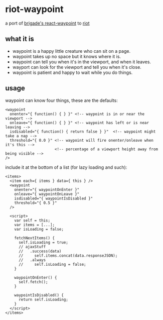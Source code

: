 # riot-waypoint

a port of [brigade's react-waypoint](https://github.com/brigade/react-waypoint) to [riot](https://muut.com/riotjs/)

## what it is
-  waypoint is a happy little creature who can sit on a page.
-  waypoint takes up no space but it knows where it is.
-  waypoint can tell you when it's in the viewport, and when it leaves.
-  wayport can look for the viewport and tell you when it's close.
-  waypoint is patient and happy to wait while you do things.

## usage

waypoint can know four things, these are the defaults:

```
<waypoint
  onenter="{ function() { } }" <!-- waypoint is in or near the viewport -->
  onleave="{ function() { } }" <!-- waypoint has left or is near leaving -->
  isdisabled="{ function() { return false } }"  <!-- waypoint might take a nap -->
  threshold="{ 0.0 }" <!-- waypoint will fire onenter/onleave when it's this -->
                      <!-- percentage of a viewport height away from being visible -->
/> 
```

include it at the bottom of a list (for lazy loading and such):

```
<items>
  <item each={ items } data={ this } />
  <waypoint
    onenter="{ waypointOnEnter }"
    onleave="{ waypointOnLeave }"
    isdisabled="{ waypointIsDisabled }"
    threshold="{ 0.5 }"
  /> 

  <script>
    var self = this;
    var items = [...];
    var isLoading = false;

    fetchNextItems() {
      self.isLoading = true;
      // ajaxStuff
      //   .success(data)
      //     self.items.concat(data.responseJSON);
      //   .always
      //     self.isLoading = false;
    }

    waypointOnEnter() {
      self.fetch();
    }

    waypointIsDisabled() {
      return self.isLoading;
    }
  </script>
</items> 
```
